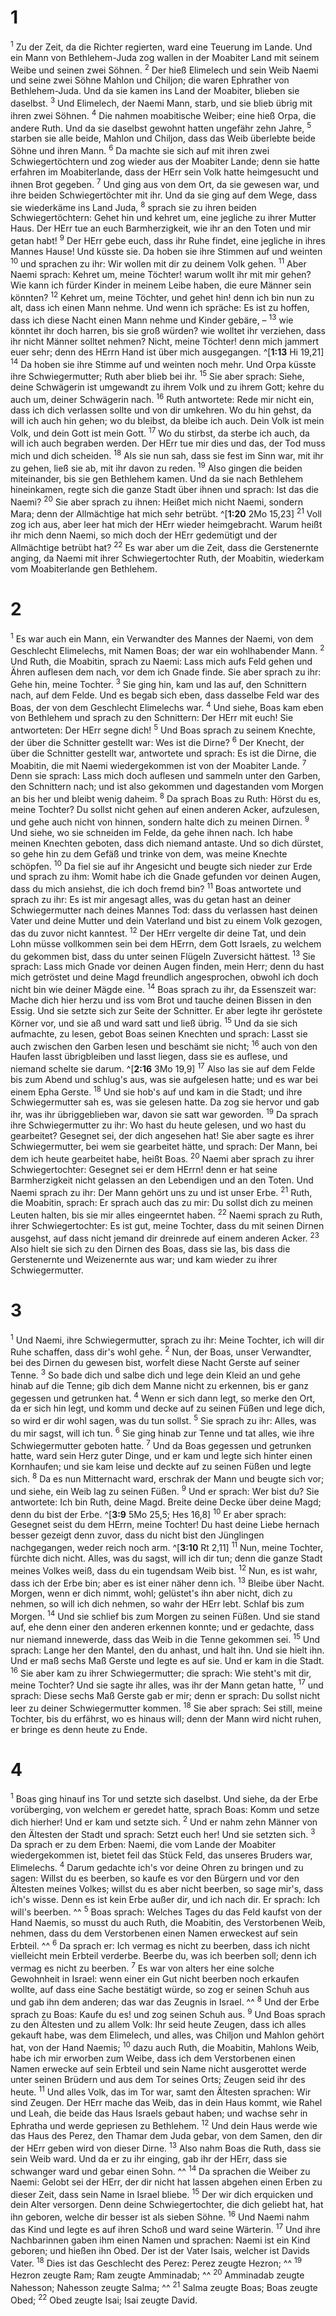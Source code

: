 # 1
<sup class='bibleverse'>1</sup> Zu der Zeit, da die Richter regierten, ward eine Teuerung im Lande. Und ein Mann von Bethlehem-Juda zog wallen in der Moabiter Land mit seinem Weibe und seinen zwei Söhnen. <sup class='bibleverse'>2</sup> Der hieß Elimelech und sein Weib Naemi und seine zwei Söhne Mahlon und Chiljon; die waren Ephrather von Bethlehem-Juda. Und da sie kamen ins Land der Moabiter, blieben sie daselbst. <sup class='bibleverse'>3</sup> Und Elimelech, der Naemi Mann, starb, und sie blieb übrig mit ihren zwei Söhnen. <sup class='bibleverse'>4</sup> Die nahmen moabitische Weiber; eine hieß Orpa, die andere Ruth. Und da sie daselbst gewohnt hatten ungefähr zehn Jahre, <sup class='bibleverse'>5</sup> starben sie alle beide, Mahlon und Chiljon, dass das Weib überlebte beide Söhne und ihren Mann. <sup class='bibleverse'>6</sup> Da machte sie sich auf mit ihren zwei Schwiegertöchtern und zog wieder aus der Moabiter Lande; denn sie hatte erfahren im Moabiterlande, dass der HErr sein Volk hatte heimgesucht und ihnen Brot gegeben. <sup class='bibleverse'>7</sup> Und ging aus von dem Ort, da sie gewesen war, und ihre beiden Schwiegertöchter mit ihr. Und da sie ging auf dem Wege, dass sie wiederkäme ins Land Juda, <sup class='bibleverse'>8</sup> sprach sie zu ihren beiden Schwiegertöchtern: Gehet hin und kehret um, eine jegliche zu ihrer Mutter Haus. Der HErr tue an euch Barmherzigkeit, wie ihr an den Toten und mir getan habt! <sup class='bibleverse'>9</sup> Der HErr gebe euch, dass ihr Ruhe findet, eine jegliche in ihres Mannes Hause! Und küsste sie. Da hoben sie ihre Stimmen auf und weinten <sup class='bibleverse'>10</sup> und sprachen zu ihr: Wir wollen mit dir zu deinem Volk gehen. <sup class='bibleverse'>11</sup> Aber Naemi sprach: Kehret um, meine Töchter! warum wollt ihr mit mir gehen? Wie kann ich fürder Kinder in meinem Leibe haben, die eure Männer sein könnten? <sup class='bibleverse'>12</sup> Kehret um, meine Töchter, und gehet hin! denn ich bin nun zu alt, dass ich einen Mann nehme. Und wenn ich spräche: Es ist zu hoffen, dass ich diese Nacht einen Mann nehme und Kinder gebäre, – <sup class='bibleverse'>13</sup> wie könntet ihr doch harren, bis sie groß würden? wie wolltet ihr verziehen, dass ihr nicht Männer solltet nehmen? Nicht, meine Töchter! denn mich jammert euer sehr; denn des HErrn Hand ist über mich ausgegangen. ^[**1:13** Hi 19,21] <sup class='bibleverse'>14</sup> Da hoben sie ihre Stimme auf und weinten noch mehr. Und Orpa küsste ihre Schwiegermutter; Ruth aber blieb bei ihr. <sup class='bibleverse'>15</sup> Sie aber sprach: Siehe, deine Schwägerin ist umgewandt zu ihrem Volk und zu ihrem Gott; kehre du auch um, deiner Schwägerin nach. <sup class='bibleverse'>16</sup> Ruth antwortete: Rede mir nicht ein, dass ich dich verlassen sollte und von dir umkehren. Wo du hin gehst, da will ich auch hin gehen; wo du bleibst, da bleibe ich auch. Dein Volk ist mein Volk, und dein Gott ist mein Gott. <sup class='bibleverse'>17</sup> Wo du stirbst, da sterbe ich auch, da will ich auch begraben werden. Der HErr tue mir dies und das, der Tod muss mich und dich scheiden. <sup class='bibleverse'>18</sup> Als sie nun sah, dass sie fest im Sinn war, mit ihr zu gehen, ließ sie ab, mit ihr davon zu reden. <sup class='bibleverse'>19</sup> Also gingen die beiden miteinander, bis sie gen Bethlehem kamen. Und da sie nach Bethlehem hineinkamen, regte sich die ganze Stadt über ihnen und sprach: Ist das die Naemi? <sup class='bibleverse'>20</sup> Sie aber sprach zu ihnen: Heißet mich nicht Naemi, sondern Mara; denn der Allmächtige hat mich sehr betrübt. ^[**1:20** 2Mo 15,23] <sup class='bibleverse'>21</sup> Voll zog ich aus, aber leer hat mich der HErr wieder heimgebracht. Warum heißt ihr mich denn Naemi, so mich doch der HErr gedemütigt und der Allmächtige betrübt hat? <sup class='bibleverse'>22</sup> Es war aber um die Zeit, dass die Gerstenernte anging, da Naemi mit ihrer Schwiegertochter Ruth, der Moabitin, wiederkam vom Moabiterlande gen Bethlehem.
 

# 2
<sup class='bibleverse'>1</sup> Es war auch ein Mann, ein Verwandter des Mannes der Naemi, von dem Geschlecht Elimelechs, mit Namen Boas; der war ein wohlhabender Mann. <sup class='bibleverse'>2</sup> Und Ruth, die Moabitin, sprach zu Naemi: Lass mich aufs Feld gehen und Ähren auflesen dem nach, vor dem ich Gnade finde. Sie aber sprach zu ihr: Gehe hin, meine Tochter. <sup class='bibleverse'>3</sup> Sie ging hin, kam und las auf, den Schnittern nach, auf dem Felde. Und es begab sich eben, dass dasselbe Feld war des Boas, der von dem Geschlecht Elimelechs war. <sup class='bibleverse'>4</sup> Und siehe, Boas kam eben von Bethlehem und sprach zu den Schnittern: Der HErr mit euch! Sie antworteten: Der HErr segne dich! <sup class='bibleverse'>5</sup> Und Boas sprach zu seinem Knechte, der über die Schnitter gestellt war: Wes ist die Dirne? <sup class='bibleverse'>6</sup> Der Knecht, der über die Schnitter gestellt war, antwortete und sprach: Es ist die Dirne, die Moabitin, die mit Naemi wiedergekommen ist von der Moabiter Lande. <sup class='bibleverse'>7</sup> Denn sie sprach: Lass mich doch auflesen und sammeln unter den Garben, den Schnittern nach; und ist also gekommen und dagestanden vom Morgen an bis her und bleibt wenig daheim. <sup class='bibleverse'>8</sup> Da sprach Boas zu Ruth: Hörst du es, meine Tochter? Du sollst nicht gehen auf einen anderen Acker, aufzulesen, und gehe auch nicht von hinnen, sondern halte dich zu meinen Dirnen. <sup class='bibleverse'>9</sup> Und siehe, wo sie schneiden im Felde, da gehe ihnen nach. Ich habe meinen Knechten geboten, dass dich niemand antaste. Und so dich dürstet, so gehe hin zu dem Gefäß und trinke von dem, was meine Knechte schöpfen. <sup class='bibleverse'>10</sup> Da fiel sie auf ihr Angesicht und beugte sich nieder zur Erde und sprach zu ihm: Womit habe ich die Gnade gefunden vor deinen Augen, dass du mich ansiehst, die ich doch fremd bin? <sup class='bibleverse'>11</sup> Boas antwortete und sprach zu ihr: Es ist mir angesagt alles, was du getan hast an deiner Schwiegermutter nach deines Mannes Tod: dass du verlassen hast deinen Vater und deine Mutter und dein Vaterland und bist zu einem Volk gezogen, das du zuvor nicht kanntest. <sup class='bibleverse'>12</sup> Der HErr vergelte dir deine Tat, und dein Lohn müsse vollkommen sein bei dem HErrn, dem Gott Israels, zu welchem du gekommen bist, dass du unter seinen Flügeln Zuversicht hättest. <sup class='bibleverse'>13</sup> Sie sprach: Lass mich Gnade vor deinen Augen finden, mein Herr; denn du hast mich getröstet und deine Magd freundlich angesprochen, obwohl ich doch nicht bin wie deiner Mägde eine. <sup class='bibleverse'>14</sup> Boas sprach zu ihr, da Essenszeit war: Mache dich hier herzu und iss vom Brot und tauche deinen Bissen in den Essig. Und sie setzte sich zur Seite der Schnitter. Er aber legte ihr geröstete Körner vor, und sie aß und ward satt und ließ übrig. <sup class='bibleverse'>15</sup> Und da sie sich aufmachte, zu lesen, gebot Boas seinen Knechten und sprach: Lasst sie auch zwischen den Garben lesen und beschämt sie nicht; <sup class='bibleverse'>16</sup> auch von den Haufen lasst übrigbleiben und lasst liegen, dass sie es auflese, und niemand schelte sie darum. ^[**2:16** 3Mo 19,9] <sup class='bibleverse'>17</sup> Also las sie auf dem Felde bis zum Abend und schlug's aus, was sie aufgelesen hatte; und es war bei einem Epha Gerste. <sup class='bibleverse'>18</sup> Und sie hob's auf und kam in die Stadt; und ihre Schwiegermutter sah es, was sie gelesen hatte. Da zog sie hervor und gab ihr, was ihr übriggeblieben war, davon sie satt war geworden. <sup class='bibleverse'>19</sup> Da sprach ihre Schwiegermutter zu ihr: Wo hast du heute gelesen, und wo hast du gearbeitet? Gesegnet sei, der dich angesehen hat! Sie aber sagte es ihrer Schwiegermutter, bei wem sie gearbeitet hätte, und sprach: Der Mann, bei dem ich heute gearbeitet habe, heißt Boas. <sup class='bibleverse'>20</sup> Naemi aber sprach zu ihrer Schwiegertochter: Gesegnet sei er dem HErrn! denn er hat seine Barmherzigkeit nicht gelassen an den Lebendigen und an den Toten. Und Naemi sprach zu ihr: Der Mann gehört uns zu und ist unser Erbe. <sup class='bibleverse'>21</sup> Ruth, die Moabitin, sprach: Er sprach auch das zu mir: Du sollst dich zu meinen Leuten halten, bis sie mir alles eingeerntet haben. <sup class='bibleverse'>22</sup> Naemi sprach zu Ruth, ihrer Schwiegertochter: Es ist gut, meine Tochter, dass du mit seinen Dirnen ausgehst, auf dass nicht jemand dir dreinrede auf einem anderen Acker. <sup class='bibleverse'>23</sup> Also hielt sie sich zu den Dirnen des Boas, dass sie las, bis dass die Gerstenernte und Weizenernte aus war; und kam wieder zu ihrer Schwiegermutter.


# 3
<sup class='bibleverse'>1</sup> Und Naemi, ihre Schwiegermutter, sprach zu ihr: Meine Tochter, ich will dir Ruhe schaffen, dass dir's wohl gehe. <sup class='bibleverse'>2</sup> Nun, der Boas, unser Verwandter, bei des Dirnen du gewesen bist, worfelt diese Nacht Gerste auf seiner Tenne. <sup class='bibleverse'>3</sup> So bade dich und salbe dich und lege dein Kleid an und gehe hinab auf die Tenne; gib dich dem Manne nicht zu erkennen, bis er ganz gegessen und getrunken hat. <sup class='bibleverse'>4</sup> Wenn er sich dann legt, so merke den Ort, da er sich hin legt, und komm und decke auf zu seinen Füßen und lege dich, so wird er dir wohl sagen, was du tun sollst. <sup class='bibleverse'>5</sup> Sie sprach zu ihr: Alles, was du mir sagst, will ich tun. <sup class='bibleverse'>6</sup> Sie ging hinab zur Tenne und tat alles, wie ihre Schwiegermutter geboten hatte. <sup class='bibleverse'>7</sup> Und da Boas gegessen und getrunken hatte, ward sein Herz guter Dinge, und er kam und legte sich hinter einen Kornhaufen; und sie kam leise und deckte auf zu seinen Füßen und legte sich. <sup class='bibleverse'>8</sup> Da es nun Mitternacht ward, erschrak der Mann und beugte sich vor; und siehe, ein Weib lag zu seinen Füßen. <sup class='bibleverse'>9</sup> Und er sprach: Wer bist du? Sie antwortete: Ich bin Ruth, deine Magd. Breite deine Decke über deine Magd; denn du bist der Erbe. ^[**3:9** 5Mo 25,5; Hes 16,8] <sup class='bibleverse'>10</sup> Er aber sprach: Gesegnet seist du dem HErrn, meine Tochter! Du hast deine Liebe hernach besser gezeigt denn zuvor, dass du nicht bist den Jünglingen nachgegangen, weder reich noch arm. ^[**3:10** Rt 2,11] <sup class='bibleverse'>11</sup> Nun, meine Tochter, fürchte dich nicht. Alles, was du sagst, will ich dir tun; denn die ganze Stadt meines Volkes weiß, dass du ein tugendsam Weib bist. <sup class='bibleverse'>12</sup> Nun, es ist wahr, dass ich der Erbe bin; aber es ist einer näher denn ich. <sup class='bibleverse'>13</sup> Bleibe über Nacht. Morgen, wenn er dich nimmt, wohl; gelüstet's ihn aber nicht, dich zu nehmen, so will ich dich nehmen, so wahr der HErr lebt. Schlaf bis zum Morgen. <sup class='bibleverse'>14</sup> Und sie schlief bis zum Morgen zu seinen Füßen. Und sie stand auf, ehe denn einer den anderen erkennen konnte; und er gedachte, dass nur niemand innewerde, dass das Weib in die Tenne gekommen sei. <sup class='bibleverse'>15</sup> Und sprach: Lange her den Mantel, den du anhast, und halt ihn. Und sie hielt ihn. Und er maß sechs Maß Gerste und legte es auf sie. Und er kam in die Stadt. <sup class='bibleverse'>16</sup> Sie aber kam zu ihrer Schwiegermutter; die sprach: Wie steht's mit dir, meine Tochter? Und sie sagte ihr alles, was ihr der Mann getan hatte, <sup class='bibleverse'>17</sup> und sprach: Diese sechs Maß Gerste gab er mir; denn er sprach: Du sollst nicht leer zu deiner Schwiegermutter kommen. <sup class='bibleverse'>18</sup> Sie aber sprach: Sei still, meine Tochter, bis du erfährst, wo es hinaus will; denn der Mann wird nicht ruhen, er bringe es denn heute zu Ende.
 

# 4
<sup class='bibleverse'>1</sup> Boas ging hinauf ins Tor und setzte sich daselbst. Und siehe, da der Erbe vorüberging, von welchem er geredet hatte, sprach Boas: Komm und setze dich hierher! Und er kam und setzte sich. <sup class='bibleverse'>2</sup> Und er nahm zehn Männer von den Ältesten der Stadt und sprach: Setzt euch her! Und sie setzten sich. <sup class='bibleverse'>3</sup> Da sprach er zu dem Erben: Naemi, die vom Lande der Moabiter wiedergekommen ist, bietet feil das Stück Feld, das unseres Bruders war, Elimelechs. <sup class='bibleverse'>4</sup> Darum gedachte ich's vor deine Ohren zu bringen und zu sagen: Willst du es beerben, so kaufe es vor den Bürgern und vor den Ältesten meines Volkes; willst du es aber nicht beerben, so sage mir's, dass ich's wisse. Denn es ist kein Erbe außer dir, und ich nach dir. Er sprach: Ich will's beerben. ^^ <sup class='bibleverse'>5</sup> Boas sprach: Welches Tages du das Feld kaufst von der Hand Naemis, so musst du auch Ruth, die Moabitin, des Verstorbenen Weib, nehmen, dass du dem Verstorbenen einen Namen erweckest auf sein Erbteil. ^^ <sup class='bibleverse'>6</sup> Da sprach er: Ich vermag es nicht zu beerben, dass ich nicht vielleicht mein Erbteil verderbe. Beerbe du, was ich beerben soll; denn ich vermag es nicht zu beerben. <sup class='bibleverse'>7</sup> Es war von alters her eine solche Gewohnheit in Israel: wenn einer ein Gut nicht beerben noch erkaufen wollte, auf dass eine Sache bestätigt würde, so zog er seinen Schuh aus und gab ihn dem anderen; das war das Zeugnis in Israel. ^^ <sup class='bibleverse'>8</sup> Und der Erbe sprach zu Boas: Kaufe du es! und zog seinen Schuh aus. <sup class='bibleverse'>9</sup> Und Boas sprach zu den Ältesten und zu allem Volk: Ihr seid heute Zeugen, dass ich alles gekauft habe, was dem Elimelech, und alles, was Chiljon und Mahlon gehört hat, von der Hand Naemis; <sup class='bibleverse'>10</sup> dazu auch Ruth, die Moabitin, Mahlons Weib, habe ich mir erworben zum Weibe, dass ich dem Verstorbenen einen Namen erwecke auf sein Erbteil und sein Name nicht ausgerottet werde unter seinen Brüdern und aus dem Tor seines Orts; Zeugen seid ihr des heute. <sup class='bibleverse'>11</sup> Und alles Volk, das im Tor war, samt den Ältesten sprachen: Wir sind Zeugen. Der HErr mache das Weib, das in dein Haus kommt, wie Rahel und Leah, die beide das Haus Israels gebaut haben; und wachse sehr in Ephratha und werde gepriesen zu Bethlehem. <sup class='bibleverse'>12</sup> Und dein Haus werde wie das Haus des Perez, den Thamar dem Juda gebar, von dem Samen, den dir der HErr geben wird von dieser Dirne. <sup class='bibleverse'>13</sup> Also nahm Boas die Ruth, dass sie sein Weib ward. Und da er zu ihr einging, gab ihr der HErr, dass sie schwanger ward und gebar einen Sohn. ^^ <sup class='bibleverse'>14</sup> Da sprachen die Weiber zu Naemi: Gelobt sei der HErr, der dir nicht hat lassen abgehen einen Erben zu dieser Zeit, dass sein Name in Israel bliebe. <sup class='bibleverse'>15</sup> Der wir dich erquicken und dein Alter versorgen. Denn deine Schwiegertochter, die dich geliebt hat, hat ihn geboren, welche dir besser ist als sieben Söhne. <sup class='bibleverse'>16</sup> Und Naemi nahm das Kind und legte es auf ihren Schoß und ward seine Wärterin. <sup class='bibleverse'>17</sup> Und ihre Nachbarinnen gaben ihm einen Namen und sprachen: Naemi ist ein Kind geboren; und hießen ihn Obed. Der ist der Vater Isais, welcher ist Davids Vater. <sup class='bibleverse'>18</sup> Dies ist das Geschlecht des Perez: Perez zeugte Hezron; ^^ <sup class='bibleverse'>19</sup> Hezron zeugte Ram; Ram zeugte Amminadab; ^^ <sup class='bibleverse'>20</sup> Amminadab zeugte Nahesson; Nahesson zeugte Salma; ^^ <sup class='bibleverse'>21</sup> Salma zeugte Boas; Boas zeugte Obed; <sup class='bibleverse'>22</sup> Obed zeugte Isai; Isai zeugte David.